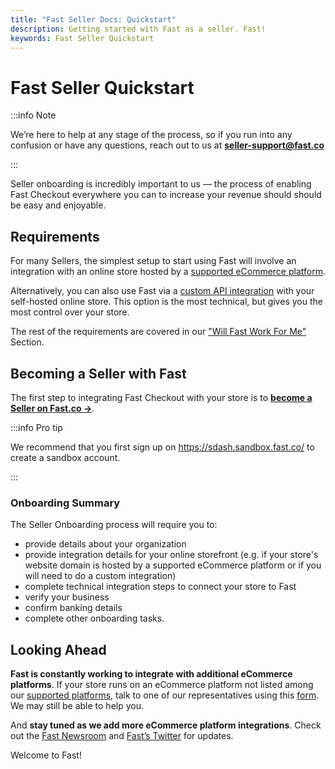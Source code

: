 ```yaml
---
title: "Fast Seller Docs: Quickstart"
description: Getting started with Fast as a seller. Fast!
keywords: Fast Seller Quickstart
---
```


# Fast Seller Quickstart

:::info Note

We’re here to help at any stage of the process, so if you run into any confusion or have any questions, reach out to us at [**seller-support@fast.co**](mailto:seller-support@fast.co)

:::

Seller onboarding is incredibly important to us — the process of enabling Fast Checkout everywhere you can to increase your revenue should should be easy and enjoyable.

## Requirements

For many Sellers, the simplest setup to start using Fast will involve an integration with an online store hosted by a [supported eCommerce platform](/developer-portal/for-developers/platforms.mdx).

Alternatively, you can also use Fast via a [custom API integration](/developer-portal/for-developers/custom-integration.md) with your self-hosted online store. This option is the most technical, but gives you the most control over your store.

The rest of the requirements are covered in our ["Will Fast Work For Me"](/developer-portal/for-sellers/quickstart/preinstall/will-fast-work-for-me/) Section.

## Becoming a Seller with Fast

The first step to integrating Fast Checkout with your store is to [**become a Seller on Fast.co →**](https://www.fast.co/business).

:::info Pro tip

We recommend that you first sign up on https://sdash.sandbox.fast.co/ to create a sandbox account.

:::

### Onboarding Summary

The Seller Onboarding process will require you to:

- provide details about your organization
- provide integration details for your online storefront (e.g. if your store's website domain is hosted by a supported eCommerce platform or if you will need to do a custom integration)
- complete technical integration steps to connect your store to Fast
- verify your business
- confirm banking details
- complete other onboarding tasks.

## Looking Ahead

**Fast is constantly working to integrate with additional eCommerce platforms**. If your store runs on an eCommerce platform not listed among our [supported platforms](/developer-portal/for-developers/platforms.mdx), talk to one of our representatives using this [form](https://v2.fast.co/contact-sales). We may still be able to help you.

And **stay tuned as we add more eCommerce platform integrations**. Check out the [Fast Newsroom](https://www.fast.co/newsroom/news) and [Fast’s Twitter](https://twitter.com/fast) for updates.

Welcome to Fast!

